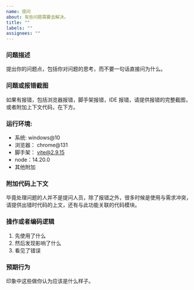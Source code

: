 ```yaml
---
name: 提问
about: 有些问题需要去解决。
title: ""
labels: ""
assignees: ""
---
```


### 问题描述

提出你的问题点，包括你对问题的思考，而不要一句话直接问为什么。

### 问题或报错截图

如果有报错，包括浏览器报错，脚手架报错，IDE 报错，请提供报错的完整截图，或者附加上下文代码，在下方。

### 运行环境:

- 系统: windows@10
- 浏览器： chrome@131
- 脚手架： vite@2.9.15
- node：14.20.0
- 其他附加

### 附加代码上下文

毕竟处理问题的人并不是提问人员，除了报错之外，很多时候是使用与需求冲突，请提供出错时代码的上文，还有与此功能关联的代码模块。

### 操作或者编码逻辑

1. 先使用了什么
2. 然后发现影响了什么
3. 看见了错误

### 预期行为

印象中这些做你认为应该是什么样子。
